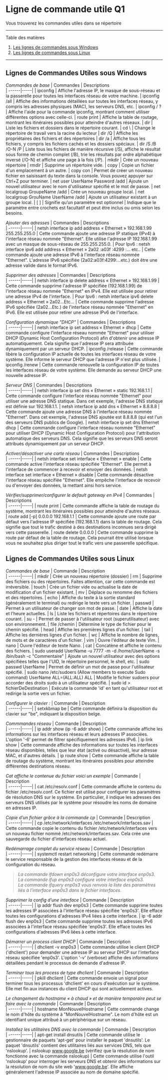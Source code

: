# Ligne de commande utile Q1

Vous trouverez les commandes utiles dans se répertoire

*******
Table des matières  
 1. [Les lignes de commandes sous Windows](#LigneCommandeWindows)
 2. [Les lignes de commandes sous Linux](#LigneCommandeLinux)

*******

<div id='LigneCommandeWindows'/>

## Lignes de Commandes Utiles sous Windows 

*Commandes de base*
| Commandes        | Descriptions      
| ------|-----|
| ipconfig | Affiche l'adresse IP, le masque de sous-réseau et la passerelle pour toutes les interfaces réseau de votre machine.
| ipconfig /all | Affiche des informations détaillées sur toutes les interfaces réseau, y compris les adresses physiques (MAC), les serveurs DNS, etc.
| ipconfig / ? | Affiche l'aide pour la commande ipconfig, montrant comment utiliser différentes options avec celle-ci.
| route print | Affiche la table de routage, montrant les itinéraires possibles pour atteindre d'autres réseaux.
| dir | Liste les fichiers et dossiers dans le répertoire courant.
| cd \ | Change le répertoire de travail vers la racine du lecteur
| dir /Q | Affiche les propriétaires des fichiers et des répertoires
| dir /a | Affiche tous les fichiers, y compris les fichiers cachés et les dossiers spéciaux.
| dir /S /B /O-N /P | Liste tous les fichiers de manière récursive (/S), affiche le résultat sous forme de chemin complet (/B), trie les résultats par ordre alphabétique inversé (/O-N) et affiche une page à la fois (/P).
| mkdir | Crée un nouveau répertoire
| rmdir | Supprime un répertoire vide.
| copy | Copie un fichier d'un emplacement à un autre.
| copy con | Permet de créer un nouveau fichier en saisissant du texte dans la console. Vous pouvez appuyer sur Ctrl+Z pour terminer.
| net user UserName Password /add | Ajoute un nouvel utilisateur avec le nom d'utilisateur spécifié et le mot de passe.
| net localgroup GroupeName /add | Crée un nouveau groupe local.
| net localgroup GrouName UserName /add | Ajoute un utilisateur existant à un groupe local.
| [ ] | Signifie qu’un paramètre est optionnel | Indique que le paramètre entre crochets est facultatif et peut être inclus ou omis selon les besoins.

*Ajouter des adresses*
| Commandes        | Descriptions      
| ------|-----|
| netsh interface ip add address « Ethernet » 192.168.1.99 255.255.255.0 | Cette commande ajoute une adresse IP statique (IPv4) à l'interface réseau nommée "Ethernet". Elle utilise l'adresse IP 192.168.1.99 avec un masque de sous-réseau de 255.255.255.0.
| Pour Ipv6 : netsh interface ipv6 add address « Ethernet » 2a02 :a03f :4299 :… etc.. | Cette commande ajoute une adresse IPv6 à l'interface réseau nommée "Ethernet". L'adresse IPv6 spécifiée (2a02:a03f:4299:...etc.) doit être une adresse valide dans le format IPv6.

*Supprimer des adresses*
| Commandes        | Descriptions      
| ------|-----|
| netsh interface ip delete address « Ethernet » 192.168.1.99 | Cette commande supprime l'adresse IP spécifiée (192.168.1.99) de l'interface réseau nommée "Ethernet" en IPv4. Elle est utilisée pour retirer une adresse IPv4 de l'interface.
| Pour Ipv6 : netsh interface ipv6 delete address « Ethernet » 2a02…Etc… | Cette commande supprime l'adresse IPv6 spécifiée (2a02...Etc.) de l'interface réseau nommée "Ethernet" en IPv6. Elle est utilisée pour retirer une adresse IPv6 de l'interface.

*Configuration dynamique "DHCP"*
| Commandes        | Descriptions      
| ------|-----|
| netsh interface ip set address « Ethernet » dhcp | Cette commande configure l'interface réseau nommée "Ethernet" pour utiliser DHCP (Dynamic Host Configuration Protocol) afin d'obtenir une adresse IP automatiquement. Cela signifie que l'adresse IP sera attribuée dynamiquement par un serveur DHCP.
| ipconfig /release | Cette commande libère la configuration IP actuelle de toutes les interfaces réseau de votre système. Elle informe le serveur DHCP que l'adresse IP n'est plus utilisée.
| ipconfig /renew | Cette commande renouvelle la configuration IP de toutes les interfaces réseau de votre système. Elle demande au serveur DHCP une nouvelle adresse IP.

*Serveur DNS*
| Commandes        | Descriptions     
| ------|-----|
| netsh interface ip set dns « Ethernet » static 192.168.1.1 | Cette commande configure l'interface réseau nommée "Ethernet" pour utiliser une adresse DNS statique. Dans cet exemple, l'adresse DNS statique est définie sur 192.168.1.1.
| netsh interface ip add dns « Ethernet » 8.8.8.8 | Cette commande ajoute une adresse DNS à l'interface réseau nommée "Ethernet". Dans cet exemple, l'adresse DNS ajoutée est 8.8.8.8 (qui est l'un des serveurs DNS publics de Google).
| netsh interface ip set dns Ethernet dhcp | Cette commande configure l'interface réseau nommée "Ethernet" pour utiliser DHCP (Dynamic Host Configuration Protocol) pour l'attribution automatique des serveurs DNS. Cela signifie que les serveurs DNS seront attribués dynamiquement par un serveur DHCP.

*Activer/désactiver une carte réseau*
| Commandes        | Descriptions      
| ------|-----|
| netsh interface set interface « Ethernet » enable | Cette commande active l'interface réseau spécifiée "Ethernet". Elle permet à l'interface de commencer à recevoir et envoyer des données.
| netsh interface set interface « Ethernet » disable | Cette commande désactive l'interface réseau spécifiée "Ethernet". Elle empêche l'interface de recevoir ou d'envoyer des données, la mettant ainsi hors service.

*Vérifier/supprimer/configurer le default gateway en IPv4*
| Commandes        | Descriptions      
| ------|-----|
| route print | Cette commande affiche la table de routage du système, montrant les itinéraires possibles pour atteindre d'autres réseaux.
| route add [-p] 0.0.0.0 192.168.1.1 | Cette commande ajoute une route par défaut vers l'adresse IP spécifiée (192.168.1.1) dans la table de routage. Cela signifie que tout le trafic destiné à des destinations inconnues sera dirigé vers cette passerelle.
| route delete 0.0.0.0 | Cette commande supprime la route par défaut de la table de routage. Cela pourrait être utilisé lorsque vous ne souhaitez plus diriger tout le trafic vers une passerelle spécifique.

<div id='LigneCommandeLinux'/>

## Lignes de Commandes Utiles sous Linux

*Commandes de base*
| Commande        | Description      
| ------|-----|
| mkdir | Crée un nouveau répertoire (dossier)
| rm | Supprime des fichiers ou des répertoires. Faites attention, car cette commande est irréversible.
| touch | Crée un fichier vide ou actualise la date de modification d'un fichier existant.
| mv | Déplace ou renomme des fichiers et des répertoires.
| echo | Affiche du texte à la sortie standard (généralement le terminal) ou redirige le texte vers un fichier.
| passwd | Permet à un utilisateur de changer son mot de passe.
| date | Affiche la date et l'heure actuelles.
| ls | Liste les fichiers et répertoires dans le répertoire courant.
| su - | Permet de passer à l'utilisateur root (superutilisateur) avec son environnement.
| file /chemin | Détermine le type de fichier pour le chemin spécifié.
| head | Affiche les premières lignes d'un fichier.
| tail | Affiche les dernières lignes d'un fichier.
| wc | Affiche le nombre de lignes, de mots et de caractères d'un fichier.
| vim | Ouvre l'éditeur de texte Vim.
| nano | Ouvre l'éditeur de texte Nano.
| cat | Concatène et affiche le contenu des fichiers.
| sudo useradd UserName -u 7777 -m -d /home/UserName -s /bin/bash -c "Commentaire" | Ajoute un nouvel utilisateur avec des options spécifiées telles que l'UID, le répertoire personnel, le shell, etc.
| sudo passwd UserName | Permet de définir un mot de passe pour l'utilisateur spécifié.
| sudo nano /etc/sudoers (Allow members to execute Sudo command) UserName ALL=(ALL:ALL) ALL | Modifie le fichier sudoers pour accorder des droits sudo à un utilisateur spécifié. 
| sudo id > fichierDeDestination | Exécute la commande 'id' en tant qu'utilisateur root et redirige la sortie vers un fichier.

*Configurer le clavier :*
| Commande        | Description      
| ------|-----|
| setxkbmap be | Cette commande définira la disposition du clavier sur "be", indiquant la disposition belge.

*Commmandes réseau*
| Commande        | Description      
| ------|-----|
| ip addr show (ip -6 addr show) | Cette commande affiche les informations sur les interfaces réseau et leurs adresses IP associées. L'option '-6' permet de filtrer spécifiquement les adresses IPv6.
| ip link show | Cette commande affiche des informations sur toutes les interfaces réseau disponibles, telles que leur état (activé ou désactivé), leur adresse MAC, et d'autres détails.
| ip route show | Cette commande affiche la table de routage du système, montrant les itinéraires possibles pour atteindre différentes destinations réseau.

*Cat affiche le contenue du fichier voici un exemple*
| Commande        | Description      
| ------|-----|
| cat /etc/resolv.conf | Cette commande affiche le contenu du fichier /etc/resolv.conf. Ce fichier est utilisé pour configurer les paramètres de résolution DNS sur le système. En particulier, il indique les adresses des serveurs DNS utilisés par le système pour résoudre les noms de domaine en adresses IP.

*Copie d’un fichier grâce à la commande cp*
| Commande        | Description      
| ------|-----|
| cp /etc/network/interfaces /etc/network/interfaces.sav | Cette commande copie le contenu du fichier /etc/network/interfaces vers un nouveau fichier nommé /etc/network/interfaces.sav. Cela crée une sauvegarde du fichier d'interfaces réseau actuel.

*Redémarrage complet du service réseau*
| Commande        | Description      
| ------|-----|
| systemctl restart networking | Cette commande redémarre le service responsable de la gestion des interfaces réseau et de la configuration du réseau.

>*La commande ifdown enp0s3 déconfigure votre interface enp0s3.<br>
La commande ifup enp0s3 configure votre interface enp0s3.<br>
La commande ifquery enp0s3 vous renvois la liste des paramètres liés à l’interface enp0s3 dans le fichier interfaces.*

*Supprimer la config d’une interface*
| Commande        | Description      
| ------|-----|
| ip addr flush dev enp0s3 | Cette commande supprime toutes les adresses IP associées à l'interface réseau spécifiée 'enp0s3'. Elle efface toutes les configurations d'adresses IPv4 liées à cette interface.
| ip -6 addr flush dev enp0s3 | Cette commande supprime toutes les adresses IPv6 associées à l'interface réseau spécifiée 'enp0s3'. Elle efface toutes les configurations d'adresses IPv6 liées à cette interface.

*Démarrer un process client DHCP*
| Commande        | Description      
| ------|-----|
| dhclient -v enp0s3 | Cette commande utilise le client DHCP ('dhclient') pour demander une adresse IP au serveur DHCP sur l'interface réseau spécifiée 'enp0s3'. L'option '-v' (verbose) affiche des informations détaillées pendant le processus de demande d'adresse IP.

*Terminer tous les process de type dhclient*
| Commande        | Description      
| ------|-----|
| pkill dhclient | Cette commande envoie un signal pour terminer tous les processus 'dhclient' en cours d'exécution sur le système. Elle met fin aux instances du client DHCP qui sont actuellement actives.

*Le changement du hostname « à chaud » et de manière temporaire peut se faire avec la 
commande*
| Commande        | Description      
| ------|-----|
| hostname MonNouvelHostname | Cette commande change le nom d'hôte du système à "MonNouvelHostname". Le nom d'hôte est un identifiant unique attribué à un périphérique sur un réseau. 

*Installez les utilitaires DNS avec la commande*
| Commande        | Description      
| ------|-----|
| apt-get install dnsutils | Cette commande utilise le gestionnaire de paquets 'apt-get' pour installer le paquet 'dnsutils'. Le paquet 'dnsutils' contient des utilitaires liés aux services DNS, tels que 'nslookup'.
| nslookup www.google.be (vérifiez que la résolution de nom fonctionne avec la commande nslookup) | Cette commande utilise l'outil 'nslookup' pour interroger les serveurs DNS et obtenir des informations sur la résolution de nom du site web 'www.google.be'. Elle affiche généralement l'adresse IP associée au nom de domaine spécifié.
